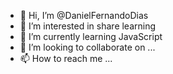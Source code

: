 - 👋 Hi, I’m @DanielFernandoDias
- 👀 I’m interested in share learning
- 🌱 I’m currently learning JavaScript
- 💞️ I’m looking to collaborate on ...
- 📫 How to reach me ...

<!---
DanielFernandoDias/DanielFernandoDias is a ✨ special ✨ repository because its `README.md` (this file) appears on your GitHub profile.
You can click the Preview link to take a look at your changes.
--->
